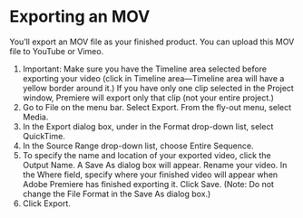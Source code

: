 # Exporting an MOV

You’ll export an MOV file as your finished product. You can upload this MOV file to YouTube or Vimeo.

1. Important: Make sure you have the Timeline area selected before exporting your video \(click in Timeline area—Timeline area will have a yellow border around it.\) If you have only one clip selected in the Project window, Premiere will export only that clip \(not your entire project.\)
2. Go to File on the menu bar. Select Export. From the fly-out menu, select Media.
3. In the Export dialog box, under in the Format drop-down list, select QuickTime.
4. In the Source Range drop-down list, choose Entire Sequence.
5. To specify the name and location of your exported video, click the Output Name. A Save As dialog box will appear. Rename your video. In the Where field, specify where your finished video will appear when Adobe Premiere has finished exporting it. Click Save. \(Note: Do not change the File Format in the Save As dialog box.\)
6. Click Export.

